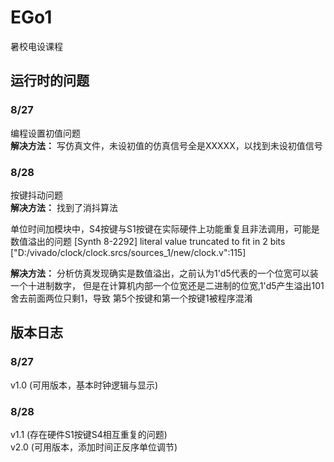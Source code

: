 # EGo1
暑校电设课程

## 运行时的问题

### 8/27<br>
 编程设置初值问题<br>
__解决方法：__ 写仿真文件，未设初值的仿真信号全是XXXXX，以找到未设初值信号
### 8/28<br>
 按键抖动问题<br>
__解决方法：__ 找到了消抖算法


 单位时间加模块中，S4按键与S1按键在实际硬件上功能重复且非法调用，可能是数值溢出的问题
 [Synth 8-2292] literal value truncated to fit in 2 bits ["D:/vivado/clock/clock.srcs/sources_1/new/clock.v":115]<br>

__解决方法：__ 分析仿真发现确实是数值溢出，之前认为1'd5代表的一个位宽可以装一个十进制数字，
 但是在计算机内部一个位宽还是二进制的位宽,1'd5产生溢出101舍去前面两位只剩1，导致
第5个按键和第一个按键1被程序混淆


## 版本日志
### 8/27 <br>
v1.0 (可用版本，基本时钟逻辑与显示)<br>
### 8/28 
v1.1 (存在硬件S1按键S4相互重复的问题)<br>
v2.0 (可用版本，添加时间正反序单位调节)<br>
